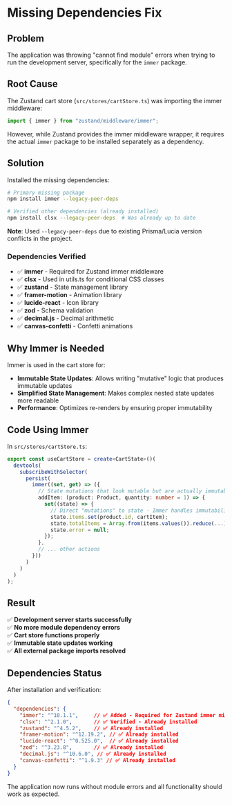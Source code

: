 # Missing Dependencies Fix

## Problem
The application was throwing "cannot find module" errors when trying to run the development server, specifically for the `immer` package.

## Root Cause
The Zustand cart store (`src/stores/cartStore.ts`) was importing the immer middleware:

```typescript
import { immer } from "zustand/middleware/immer";
```

However, while Zustand provides the immer middleware wrapper, it requires the actual `immer` package to be installed separately as a dependency.

## Solution
Installed the missing dependencies:

```bash
# Primary missing package
npm install immer --legacy-peer-deps

# Verified other dependencies (already installed)
npm install clsx --legacy-peer-deps  # Was already up to date
```

**Note**: Used `--legacy-peer-deps` due to existing Prisma/Lucia version conflicts in the project.

### Dependencies Verified
- ✅ **immer** - Required for Zustand immer middleware
- ✅ **clsx** - Used in utils.ts for conditional CSS classes  
- ✅ **zustand** - State management library
- ✅ **framer-motion** - Animation library
- ✅ **lucide-react** - Icon library
- ✅ **zod** - Schema validation
- ✅ **decimal.js** - Decimal arithmetic
- ✅ **canvas-confetti** - Confetti animations

## Why Immer is Needed
Immer is used in the cart store for:
- **Immutable State Updates**: Allows writing "mutative" logic that produces immutable updates
- **Simplified State Management**: Makes complex nested state updates more readable
- **Performance**: Optimizes re-renders by ensuring proper immutability

## Code Using Immer
In `src/stores/cartStore.ts`:

```typescript
export const useCartStore = create<CartState>()(
  devtools(
    subscribeWithSelector(
      persist(
        immer((set, get) => ({
          // State mutations that look mutable but are actually immutable
          addItem: (product: Product, quantity: number = 1) => {
            set((state) => {
              // Direct "mutations" to state - Immer handles immutability
              state.items.set(product.id, cartItem);
              state.totalItems = Array.from(items.values()).reduce(...);
              state.error = null;
            });
          },
          // ... other actions
        }))
      )
    )
  )
);
```

## Result
✅ **Development server starts successfully**  
✅ **No more module dependency errors**  
✅ **Cart store functions properly**  
✅ **Immutable state updates working**  
✅ **All external package imports resolved**  

## Dependencies Status
After installation and verification:

```json
{
  "dependencies": {
    "immer": "^10.1.1",     // ✅ Added - Required for Zustand immer middleware
    "clsx": "^2.1.0",       // ✅ Verified - Already installed
    "zustand": "^4.5.2",    // ✅ Already installed
    "framer-motion": "^12.19.2", // ✅ Already installed
    "lucide-react": "^0.525.0",  // ✅ Already installed
    "zod": "^3.23.8",       // ✅ Already installed
    "decimal.js": "^10.6.0", // ✅ Already installed
    "canvas-confetti": "^1.9.3" // ✅ Already installed
  }
}
```

The application now runs without module errors and all functionality should work as expected.